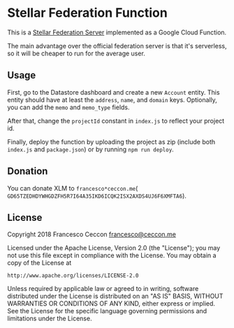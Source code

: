 Stellar Federation Function
===========================

This is a [Stellar Federation
Server](https://www.stellar.org/developers/guides/concepts/federation.html)
implemented as a Google Cloud Function.

The main advantage over the official federation server is that it's
serverless, so it will be cheaper to run for the average user.


Usage
-----

First, go to the Datastore dashboard and create a new `Account` entity.
This entity should have at least the `address`, `name`, and `domain`
keys. Optionally, you can add the `memo` and `memo_type` fields.

After that, change the `projectId` constant in `index.js` to reflect
your project id.

Finally, deploy the function by uploading the project as zip (include
both `index.js` and `package.json`) or by running `npm run deploy`.


Donation
--------

You can donate XLM to `francesco*ceccon.me`(
`GD65TZEDHDYWHGDZFH5R7I64A35IKD6ICQK2ISX2AXDS4UJ6F6XMFTA6`).


License
-------


Copyright 2018 Francesco Ceccon <francesco@ceccon.me>

Licensed under the Apache License, Version 2.0 (the "License");
you may not use this file except in compliance with the License.
You may obtain a copy of the License at

    http://www.apache.org/licenses/LICENSE-2.0

Unless required by applicable law or agreed to in writing, software
distributed under the License is distributed on an "AS IS" BASIS,
WITHOUT WARRANTIES OR CONDITIONS OF ANY KIND, either express or implied.
See the License for the specific language governing permissions and
limitations under the License.
